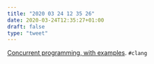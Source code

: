 ```yaml
---
title: "2020 03 24 12 35 26"
date: 2020-03-24T12:35:27+01:00
draft: false
type: "tweet"
---
```

[Concurrent programming, with examples](https://begriffs.com/posts/2020-03-23-concurrent-programming.html). `#clang`
